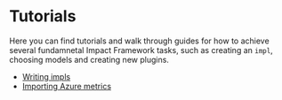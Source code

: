 # Tutorials

Here you can find tutorials and walk through guides for how to achieve several fundamnetal Impact Framework tasks, such as creating an `impl`, choosing models and creating new plugins.

* [Writing impls](./How%20to%20write%20impls.md)
* [Importing Azure metrics](./how-to-use-azure-vm.md)